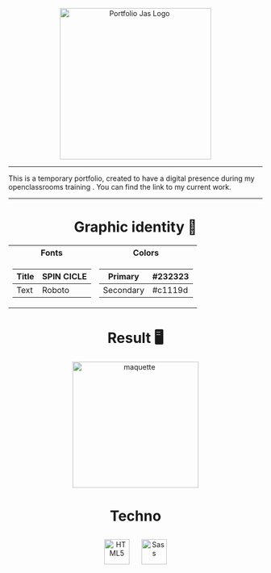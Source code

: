 <p align="center">
    <img height="300px" src="https://zupimages.net/up/22/27/93fi.png" alt="Portfolio Jas Logo">
</p>
<hr>

This is a temporary portfolio, created to have a digital presence during my openclassrooms training . You can find the link to my current work.
<hr>

<h1 align="center">Graphic identity 🎨</h1>
<table align="center">

<tr><th>Fonts</th><th>Colors</th></tr>
<tr><td>

| Title | SPIN CICLE |
| ----- | --------- |
| Text  | Roboto    |

</td><td>

| Primary   | #232323 |
| --------- | ------- |
| Secondary | #c1119d |

</td></tr> </table>

<h1 align="center">Result 🖥️</h1>

<div align="center" float="left">
  <img src="https://zupimages.net/up/22/27/5vie.png" alt="maquette" height="250px">
</div>

<div align="center">  
    <h1>Techno</h1>
    <img style="margin: 10px" src="https://profilinator.rishav.dev/skills-assets/html5-original-wordmark.svg" alt="HTML5" height="50" />  
    <img style="margin: 10px" src="https://profilinator.rishav.dev/skills-assets/sass-original.svg" alt="Sass" height="50" />  
</div>
